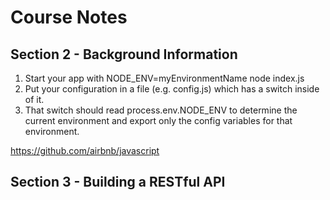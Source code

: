 # Course Notes

## Section 2 - Background Information

1. Start your app with NODE_ENV=myEnvironmentName node index.js
2. Put your configuration in a file (e.g. config.js) which has a switch inside of it.
3. That switch should read process.env.NODE_ENV to determine the current environment and export only the config variables for that environment.

https://github.com/airbnb/javascript

## Section 3 - Building a RESTful API
